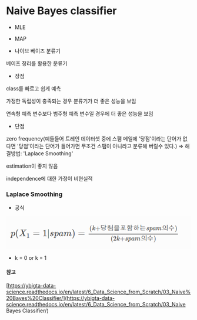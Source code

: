 # Naive Bayes classifier 



- MLE



- MAP



- 나이브 베이즈 분류기

베이즈 정리를 활용한 분류기





- 장점

class를 빠르고 쉽게 예측

가정한 독립성이 충족되는 경우 분류기가 더 좋은 성능을 보임

연속형 예측 변수보다 범주형 예측 변수일 경우에 더 좋은 성능을 보임



- 단점

zero frequency(예들들어 트레인 데이터셋 중에 스팸 메일에 '당점'이라는 단어가 없다면 '당첨'이라는 단어가 들어가면 무조건 스팸이 아니라고 분류해 버릴수 있다.) => 해결방법: 'Laplace Smoothing'

estimation이 좋지 않음

independence에 대한 가정이 비현실적



### Laplace Smoothing



- 공식

![](img/naive_bayse_smoothing.PNG)



- k = 0 or k = 1







#### 참고

[https://ybigta-data-science.readthedocs.io/en/latest/6_Data_Science_from_Scratch/03_Naive%20Bayes%20Classifier/](https://ybigta-data-science.readthedocs.io/en/latest/6_Data_Science_from_Scratch/03_Naive Bayes Classifier/)
